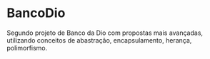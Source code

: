 # BancoDio
Segundo projeto de Banco da Dio com propostas mais avançadas, utilizando conceitos de abastração, encapsulamento, herança, polimorfismo. 
